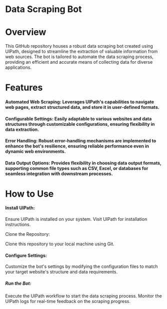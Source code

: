 # Data Scraping Bot
# Overview
This GitHub repository houses a robust data scraping bot created using UIPath, designed to streamline the extraction of valuable information from web sources. The bot is tailored to automate the data scraping process, providing an efficient and accurate means of collecting data for diverse applications.

# Features
#### Automated Web Scraping: Leverages UIPath's capabilities to navigate web pages, extract structured data, and store it in user-defined formats.

#### Configurable Settings: Easily adaptable to various websites and data structures through customizable configurations, ensuring flexibility in data extraction.

#### Error Handling: Robust error-handling mechanisms are implemented to enhance the bot's resilience, ensuring reliable performance even in dynamic web environments.

#### Data Output Options: Provides flexibility in choosing data output formats, supporting common file types such as CSV, Excel, or databases for seamless integration with downstream processes.

# How to Use
#### Install UIPath:

Ensure UIPath is installed on your system. Visit UIPath for installation instructions.

Clone the Repository:

Clone this repository to your local machine using Git.

#### Configure Settings:

Customize the bot's settings by modifying the configuration files to match your target website's structure and data requirements.

##### Run the Bot:

Execute the UIPath workflow to start the data scraping process. Monitor the UIPath logs for real-time feedback on the scraping progress.
